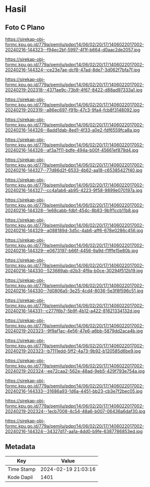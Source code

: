 # Hasil

## Foto C Plano

https://sirekap-obj-formc.kpu.go.id/779a/pemilu/pdpr/14/06/02/20/17/1406022017002-20240216-144323--f94ec2bf-5997-4f1f-b664-d0aac2de2057.jpg

https://sirekap-obj-formc.kpu.go.id/779a/pemilu/pdpr/14/06/02/20/17/1406022017002-20240216-144324--ce23e7ae-dcf8-47ad-8de7-3d062f7bfa7f.jpg

https://sirekap-obj-formc.kpu.go.id/779a/pemilu/pdpr/14/06/02/20/17/1406022017002-20240219-202318--4371ae9c-73b9-4f67-8422-d88ad97333a1.jpg

https://sirekap-obj-formc.kpu.go.id/779a/pemilu/pdpr/14/06/02/20/17/1406022017002-20240219-202319--a86ec697-f91b-47c3-9fa4-fcb8f3148092.jpg

https://sirekap-obj-formc.kpu.go.id/779a/pemilu/pdpr/14/06/02/20/17/1406022017002-20240216-144326--8add1dab-8ed1-4f33-a0e2-fdf6559fca8a.jpg

https://sirekap-obj-formc.kpu.go.id/779a/pemilu/pdpr/14/06/02/20/17/1406022017002-20240216-144326--af3a7f11-bdfe-494a-b00f-45661ef879d4.jpg

https://sirekap-obj-formc.kpu.go.id/779a/pemilu/pdpr/14/06/02/20/17/1406022017002-20240216-144327--77d86d2f-6533-4b62-aa18-c65385427f40.jpg

https://sirekap-obj-formc.kpu.go.id/779a/pemilu/pdpr/14/06/02/20/17/1406022017002-20240216-144327--cc4a1ab6-ab95-4223-9f58-9899e070197a.jpg

https://sirekap-obj-formc.kpu.go.id/779a/pemilu/pdpr/14/06/02/20/17/1406022017002-20240216-144328--1e68cabb-fdbf-454c-8b83-9b1f1ccb11b8.jpg

https://sirekap-obj-formc.kpu.go.id/779a/pemilu/pdpr/14/06/02/20/17/1406022017002-20240216-144329--a088189d-3d5c-4ab6-aff6-678e0286c456.jpg

https://sirekap-obj-formc.kpu.go.id/779a/pemilu/pdpr/14/06/02/20/17/1406022017002-20240216-144329--e0673197-b66f-4456-9a9d-f1fffe15e80b.jpg

https://sirekap-obj-formc.kpu.go.id/779a/pemilu/pdpr/14/06/02/20/17/1406022017002-20240216-144330--523669ab-d2b3-4f9a-b0ce-30294f512b19.jpg

https://sirekap-obj-formc.kpu.go.id/779a/pemilu/pdpr/14/06/02/20/17/1406022017002-20240216-144330--7d0806a5-3e25-4cd4-8036-5e3f8f596c51.jpg

https://sirekap-obj-formc.kpu.go.id/779a/pemilu/pdpr/14/06/02/20/17/1406022017002-20240216-144331--c277f6b7-5b9f-4b12-a422-81621334132d.jpg

https://sirekap-obj-formc.kpu.go.id/779a/pemilu/pdpr/14/06/02/20/17/1406022017002-20240219-202323--9f9af1ac-4e56-47e6-a6bb-5879dd2aca4b.jpg

https://sirekap-obj-formc.kpu.go.id/779a/pemilu/pdpr/14/06/02/20/17/1406022017002-20240219-202323--b7111edd-5ff2-4a73-9b92-b120585d6be9.jpg

https://sirekap-obj-formc.kpu.go.id/779a/pemilu/pdpr/14/06/02/20/17/1406022017002-20240219-202324--ee72caa2-562e-48ad-9eb5-429f793e754a.jpg

https://sirekap-obj-formc.kpu.go.id/779a/pemilu/pdpr/14/06/02/20/17/1406022017002-20240216-144333--31686a93-1d6a-4451-bb23-cb3e7f2bec05.jpg

https://sirekap-obj-formc.kpu.go.id/779a/pemilu/pdpr/14/06/02/20/17/1406022017002-20240219-202324--1ecb7008-4c54-48a6-b007-06436a6daf30.jpg

https://sirekap-obj-formc.kpu.go.id/779a/pemilu/pdpr/14/06/02/20/17/1406022017002-20240216-144324--34327d17-aa1a-4dd0-b9fe-6387786853ed.jpg


## Metadata

| Key        | Value               |
| ---------- | ------------------- |
| Time Stamp | 2024-02-19 21:03:16 |
| Kode Dapil | 1401                |



